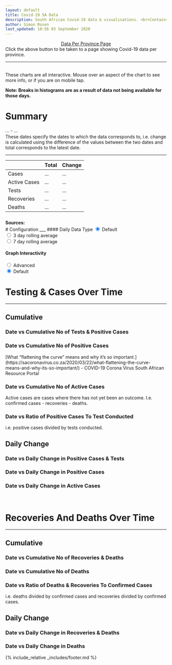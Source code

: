 ```yaml
---
layout: default
title: Covid-19 SA Data
description: South African Covid-19 data & visualisations. <br>Contains data for confirmed cases, tests, recoveries, deaths & active cases.
author: Simon Rosen
last_updated: 10:56 03 September 2020
---
```

<center><a href="/provinces" id="prov_page_btn" class="btn alt_btn_col">Data Per Province Page</a></center> 
Click the above button to be taken to a page showing Covid-19 data per province. 

___

<br>
These charts are all interactive. Mouse over an aspect of the chart to see more info, or if you are on mobile tap.
<br>

**Note: Breaks in histograms are as a result of data not being available for those days.**

# Summary
<div><div id="summary_tbl_interval" class = "date-cell">... - ...</div></div>
<p style="margin-top: 0.1rem;">
These dates specify the dates to which the data corresponds to, i.e. change is calculated using the difference of the 
values between the two dates and total corresponds to the latest date.
</p>

___

<!--| | Total | Change | Interval of Change | Sources | -->
<!--Commit to test GitHub pages deploy-->

<div>
    <table class = "centred">
        <thead>
            <tr class = "header">
                <th></th>
                <th>Total</th>
                <th>Change</th>
            </tr>
        </thead>
        <tbody>
            <tr class="highlight-hover">
                <td class="index">Cases</td>
                <td id = "tot_confirmed_td" class="bold">   ...   </td>
                <td id = "change_confirmed_td" class="bold">   ...   </td>
            </tr>
            <tr class="highlight-hover">
                <td class="index">Active Cases</td>
                <td id = "tot_active_td" class="bold">   ...   </td>
                <td id = "change_active_td" class="bold">   ...   </td>
            </tr>
            <tr class="highlight-hover">
                <td class="index">Tests</td>
                <td id = "tot_tests_td" class="bold">   ...   </td>
                <td id = "change_tests_td" class="bold">   ...   </td>
            </tr>
            <tr class="highlight-hover">
                <td class="index">Recoveries</td>
                <td id = "tot_recoveries_td" class="bold">   ...   </td>
                <td id = "change_recoveries_td" class="bold">   ...   </td>
            </tr>
            <tr class="highlight-hover">
                <td class="index">Deaths</td>
                <td id = "tot_deaths_td" class="bold">   ...   </td>
                <td id = "change_deaths_td" class="bold">   ...   </td>
            </tr>
        </tbody>
    </table>
</div>
<div style="padding-top: 0.6rem; padding-bottom: 0.1rem;"><strong>Sources:</strong> <div class="inline-div" id="summary_tbl_sources"></div></div>
# Configuration
___
#### Daily Data Type
<input type="radio" id="default_rb" name="daily_data_type" value="default" onchange="dailyDataTypeRBChanged(this);" checked='true'>
<label for="default_rb">Default</label><br>
<input type="radio" id="rol_avg_3_rb" name="daily_data_type" value="rol_avg_3" onchange="dailyDataTypeRBChanged(this);">
<label for="rol_avg_3_rb">3 day rolling average</label><br>
<input type="radio" id="rol_avg_7_rb" name="daily_data_type" value="rol_avg_7" onchange="dailyDataTypeRBChanged(this);">
<label for="rol_avg_7_rb">7 day rolling average</label>

#### Graph Interactivity
<input type="radio" id="interactivity_high_rb" name="interactivity" value="high" onchange="graphInteractivityRBChanged(this);">
<label for="interactivity_high_rb">Advanced</label><br>
<input type="radio" id="interactivity_med_rb" name="interactivity" value="med" onchange="graphInteractivityRBChanged(this);" checked='true'>
<label for="interactivity_med_rb">Default</label><br>
<!--<input type="radio" id="rol_avg_7_rb" name="daily_data_type" value="rol_avg_7" onchange="dailyDataTypeRBChanged(this);">
<label for="rol_avg_7_rb">None</label>-->

# Testing & Cases Over Time
___
## Cumulative
### Date vs Cumulative No of Tests & Positive Cases 
<div class = "line-graph" id = "cumCasesTestsLineGraphDiv"></div>

### Date vs Cumulative No of Positive Cases
<div class = "line-graph" id = "cumCasesLineGraphDiv"></div>
[What “flattening the curve” means and why it’s so important.](https://sacoronavirus.co.za/2020/03/22/what-flattening-the-curve-means-and-why-its-so-important/) - COVID-19 Corona Virus South African Resource Portal

### Date vs Cumulative No of Active Cases
Active cases are cases where there has not yet been an outcome. I.e. confirmed cases - recoveries - deaths.
<div class = "line-graph" id = "cumActiveLineGraphDiv"></div>

### Date vs Ratio of Positive Cases To Test Conducted
i.e. positive cases divided by tests conducted. 
<div class = "line-graph" id = "cumCasesTestsRatioLineGraphDiv"></div>

<!--
##############
 DAILY CHANGE
##############
-->
## Daily Change
### Date vs Daily Change in Positive Cases & Tests
<div class = "line-graph" id = "dailyCasesTestsLineGraphDiv"></div>

### Date vs Daily Change in Positive Cases
<div class = "line-graph" id = "dailyCasesLineGraphDiv"></div>

### Date vs Daily Change in Active Cases
<div class = "line-graph" id = "dailyActiveLineGraphDiv"></div>

<!--
### Date vs No of Tests Per Day
<div class="iframeDiv" align="center">
    <iframe class="lazy" data-src="date_vs_daily_tests.html" scrolling="no" frameborder="0"></iframe>
</div>
Note, the data contained in this figure was obtained by calculating the difference between the daily 'total tested' statistics released by governement. As such this data may not directly correspond to the amount of tests actually conducted each day.
### Date vs No of Positive Cases Per Day Per Province
Note: You can click on provinces in the legend to hide or show them on the graph.
<div class="iframeDiv" align="center">
    <iframe class="lazy" data-src="date_vs_daily_cases_per_province.html" scrolling="no" frameborder="0"></iframe>
</div>
UNK - Unkown -->
<br>

# Recoveries And Deaths Over Time
___
## Cumulative
### Date vs Cumulative No of Recoveries & Deaths
<div class = "line-graph" id = "cumRecoveriesDeathsLineGraphDiv"></div>

### Date vs Cumulative No of Deaths
<div class = "line-graph" id = "cumDeathsLineGraphDiv"></div>

### Date vs Ratio of Deaths & Recoveries To Confirmed Cases
i.e. deaths divided by confirmed cases and recoveries divided by confirmed cases. 
<div class = "line-graph" id = "cumDeathsRecoveriesCasesRatioLineGraphDiv"></div>

## Daily Change
### Date vs Daily Change in Recoveries & Deaths
<!--<div class="iframeDiv" align="center">
    <iframe class="lazy" data-src="daily_deaths_recovered.html" scrolling="no" frameborder="0"></iframe>
</div>-->
<div class = "line-graph" id = "dailyRecoveriesDeathsLineGraphDiv"></div>

### Date vs Daily Change in Deaths
<!--<div class="iframeDiv" align="center">
    <iframe class="lazy" data-src="daily_deaths.html" scrolling="no" frameborder="0"></iframe>
</div>-->
<div class = "line-graph" id = "dailyDeathsLineGraphDiv"></div>

<!--
<br>
**Data last updated: 10:56 03 September 2020**
-->

{% include_relative _includes/footer.md %}

<script src = "js/graphs.js"></script>
<script src = "js/home.js"></script>
